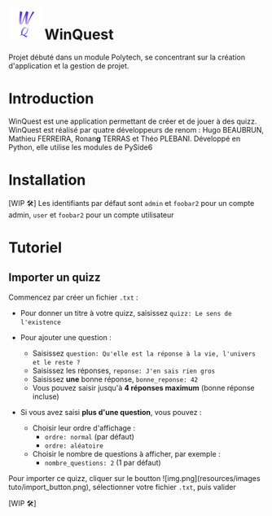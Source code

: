 # ![Alt text](resources/images/favicon_32x32.png?raw=true "Title") WinQuest
Projet débuté dans un module Polytech, se concentrant sur la création d'application et la gestion de projet. 

# Introduction
WinQuest est une application permettant de créer et de jouer à des quizz.
WinQuest est réalisé par quatre développeurs de renom : Hugo BEAUBRUN, Mathieu FERREIRA, Ronan**g** TERRAS et Théo PLEBANI.
Développé en Python, elle utilise les modules de PySide6

# Installation
[WIP 🛠️]
Les identifiants par défaut sont `admin` et `foobar2` pour un compte admin, `user` et `foobar2` pour un compte utilisateur 

# Tutoriel
## Importer un quizz
Commencez par créer un fichier `.txt` : 
- Pour donner un titre à votre quizz, saisissez `quizz: Le sens de l'existence`

- Pour ajouter une question : 
  - Saisissez `question: Qu'elle est la réponse à la vie, l'univers et le reste ?`
  - Saisissez les réponses, `reponse: J'en sais rien gros`
  - Saisissez **une** bonne réponse, `bonne_reponse: 42`
  - Vous pouvez saisir jusqu'à **4 réponses maximum** (bonne réponse incluse)
  
- Si vous avez saisi **plus d'une question**, vous pouvez :
  - Choisir leur ordre d'affichage : 
    - `ordre: normal` (par défaut)
    - `ordre: aléatoire`
  - Choisir le nombre de questions à afficher, par exemple : 
    - `nombre_questions: 2` (1 par défaut)

Pour importer ce quizz, cliquer sur le boutton ![img.png](resources/images tuto/import_button.png), 
sélectionner votre fichier `.txt`, puis valider

[WIP 🛠️]